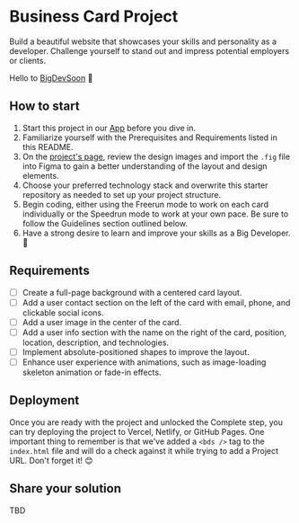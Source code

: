# Business Card Project
Build a beautiful website that showcases your skills and personality as a developer. Challenge yourself to stand out and impress potential employers or clients.

Hello to [BigDevSoon](https://bigdevsoon.me/) 👋

## How to start
1. Start this project in our [App](https://app.bigdevsoon.me/) before you dive in. 
2. Familiarize yourself with the Prerequisites and Requirements listed in this README.
3. On the [project's page](https://app.bigdevsoon.me/projects/business-card), review the design images and import the `.fig` file into Figma to gain a better understanding of the layout and design elements.
4. Choose your preferred technology stack and overwrite this starter repository as needed to set up your project structure.
5. Begin coding, either using the Freerun mode to work on each card individually or the Speedrun mode to work at your own pace. Be sure to follow the Guidelines section outlined below.
6. Have a strong desire to learn and improve your skills as a Big Developer. 🚀


## Requirements
- [ ] Create a full-page background with a centered card layout.
- [ ] Add a user contact section on the left of the card with email, phone, and clickable social icons.
- [ ] Add a user image in the center of the card.
- [ ] Add a user info section with the name on the right of the card, position, location, description, and technologies.
- [ ] Implement absolute-positioned shapes to improve the layout.
- [ ] Enhance user experience with animations, such as image-loading skeleton animation or fade-in effects.

## Deployment
Once you are ready with the project and unlocked the Complete step, you can try deploying the project to Vercel, Netlify, or GitHub Pages. One important thing to remember is that we've added a `<bds />` tag to the `index.html` file and will do a check against it while trying to add a Project URL. Don't forget it! 😊

## Share your solution
TBD
